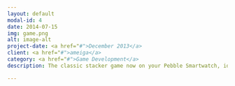 ```yaml
---
layout: default
modal-id: 4
date: 2014-07-15
img: game.png
alt: image-alt
project-date: <a href="#">December 2013</a>
client: <a href="#">ameiga</a>
category: <a href="#">Game Development</a>
description: The classic stacker game now on your Pebble Smartwatch, ideal to play in those spare minutes when you have to wait for something.<br /><br /><a href="https://github.com/YagoCarballo/the_stacker">The Stacker Website</a>

---
```

